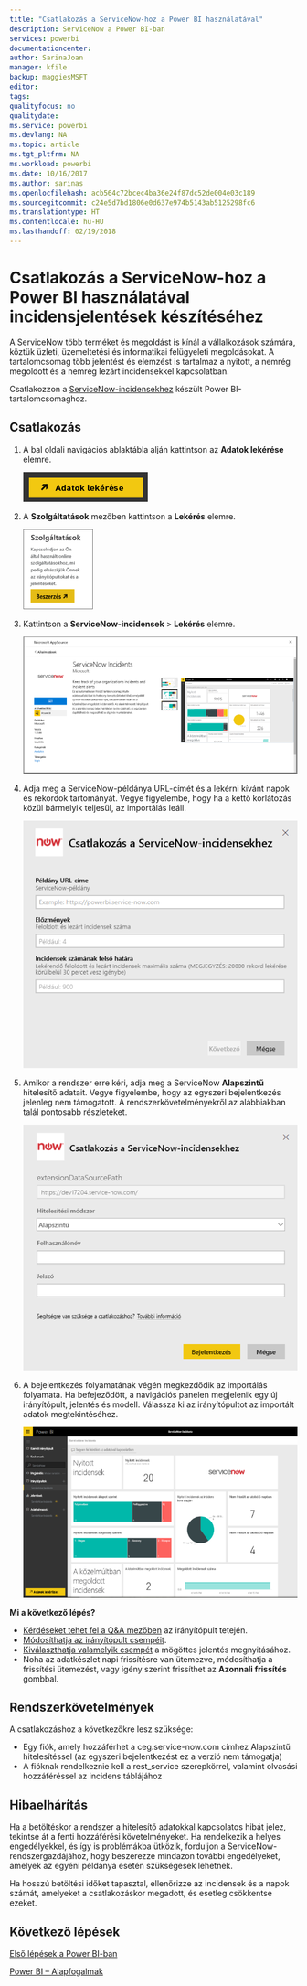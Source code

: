 ```yaml
---
title: "Csatlakozás a ServiceNow-hoz a Power BI használatával"
description: ServiceNow a Power BI-ban
services: powerbi
documentationcenter: 
author: SarinaJoan
manager: kfile
backup: maggiesMSFT
editor: 
tags: 
qualityfocus: no
qualitydate: 
ms.service: powerbi
ms.devlang: NA
ms.topic: article
ms.tgt_pltfrm: NA
ms.workload: powerbi
ms.date: 10/16/2017
ms.author: sarinas
ms.openlocfilehash: acb564c72bcec4ba36e24f87dc52de004e03c189
ms.sourcegitcommit: c24e5d7bd1806e0d637e974b5143ab5125298fc6
ms.translationtype: HT
ms.contentlocale: hu-HU
ms.lasthandoff: 02/19/2018
---
```

# <a name="connect-to-servicenow-with-power-bi-for-incident-reporting"></a>Csatlakozás a ServiceNow-hoz a Power BI használatával incidensjelentések készítéséhez
A ServiceNow több terméket és megoldást is kínál a vállalkozások számára, köztük üzleti, üzemeltetési és informatikai felügyeleti megoldásokat. A tartalomcsomag több jelentést és elemzést is tartalmaz a nyitott, a nemrég megoldott és a nemrég lezárt incidensekkel kapcsolatban.  

Csatlakozzon a [ServiceNow-incidensekhez](https://app.powerbi.com/getdata/services/servicenow) készült Power BI-tartalomcsomaghoz.

## <a name="how-to-connect"></a>Csatlakozás
1. A bal oldali navigációs ablaktábla alján kattintson az **Adatok lekérése** elemre.
   
   ![](media/service-connect-to-servicenow/pbi_getdata.png) 
2. A **Szolgáltatások** mezőben kattintson a **Lekérés** elemre.
   
   ![](media/service-connect-to-servicenow/pbi_getservices.png) 
3. Kattintson a **ServiceNow-incidensek** \> **Lekérés** elemre.
   
   ![](media/service-connect-to-servicenow/connect.png)
4. Adja meg a ServiceNow-példánya URL-címét és a lekérni kívánt napok és rekordok tartományát. Vegye figyelembe, hogy ha a kettő korlátozás közül bármelyik teljesül, az importálás leáll.
   
   ![](media/service-connect-to-servicenow/params.png)
5. Amikor a rendszer erre kéri, adja meg a ServiceNow **Alapszintű** hitelesítő adatait. Vegye figyelembe, hogy az egyszeri bejelentkezés jelenleg nem támogatott. A rendszerkövetelményekről az alábbiakban talál pontosabb részleteket.
   
   ![](media/service-connect-to-servicenow/creds.png)
6. A bejelentkezés folyamatának végén megkezdődik az importálás folyamata. Ha befejeződött, a navigációs panelen megjelenik egy új irányítópult, jelentés és modell. Válassza ki az irányítópultot az importált adatok megtekintéséhez.
   
    ![](media/service-connect-to-servicenow/dashboard.png)

**Mi a következő lépés?**

* [Kérdéseket tehet fel a Q&A mezőben](power-bi-q-and-a.md) az irányítópult tetején.
* [Módosíthatja az irányítópult csempéit](service-dashboard-edit-tile.md).
* [Kiválaszthatja valamelyik csempét](service-dashboard-tiles.md) a mögöttes jelentés megnyitásához.
* Noha az adatkészlet napi frissítésre van ütemezve, módosíthatja a frissítési ütemezést, vagy igény szerint frissíthet az **Azonnali frissítés** gombbal.

## <a name="system-requirements"></a>Rendszerkövetelmények
A csatlakozáshoz a következőkre lesz szüksége:  

* Egy fiók, amely hozzáférhet a ceg.service-now.com címhez Alapszintű hitelesítéssel (az egyszeri bejelentkezést ez a verzió nem támogatja)  
* A fióknak rendelkeznie kell a rest_service szerepkörrel, valamint olvasási hozzáféréssel az incidens táblájához  

## <a name="troubleshooting"></a>Hibaelhárítás
Ha a betöltéskor a rendszer a hitelesítő adatokkal kapcsolatos hibát jelez, tekintse át a fenti hozzáférési követelményeket. Ha rendelkezik a helyes engedélyekkel, és így is problémákba ütközik, forduljon a ServiceNow-rendszergazdájához, hogy beszerezze mindazon további engedélyeket, amelyek az egyéni példánya esetén szükségesek lehetnek.

Ha hosszú betöltési időket tapasztal, ellenőrizze az incidensek és a napok számát, amelyeket a csatlakozáskor megadott, és esetleg csökkentse ezeket.

## <a name="next-steps"></a>Következő lépések
[Első lépések a Power BI-ban](service-get-started.md)

[Power BI – Alapfogalmak](service-basic-concepts.md)

